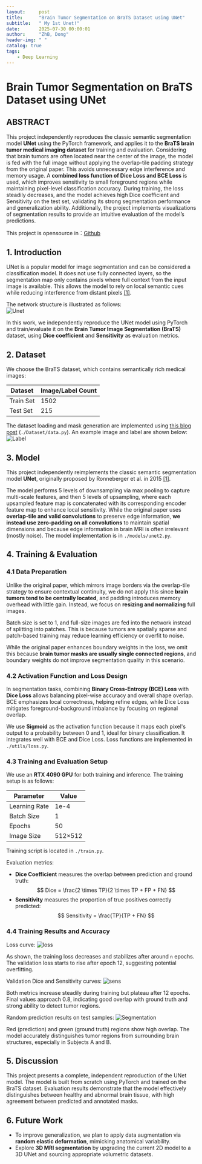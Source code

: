 ```yaml
---
layout:     post
title:      "Brain Tumor Segmentation on BraTS Dataset using UNet"
subtitle:   " My 1st Unet!"
date:       2025-07-30 00:00:01
author:     "ZhB, Dong"
header-img: " "
catalog: true
tags:
    - Deep Learning
---
```


# Brain Tumor Segmentation on BraTS Dataset using UNet

## ABSTRACT
This project independently reproduces the classic semantic segmentation model **UNet** using the PyTorch framework, and applies it to the **BraTS brain tumor medical imaging dataset** for training and evaluation. Considering that brain tumors are often located near the center of the image, the model is fed with the full image without applying the overlap-tile padding strategy from the original paper. This avoids unnecessary edge interference and memory usage. A **combined loss function of Dice Loss and BCE Loss** is used, which improves sensitivity to small foreground regions while maintaining pixel-level classification accuracy. During training, the loss steadily decreases, and the model achieves high Dice coefficient and Sensitivity on the test set, validating its strong segmentation performance and generalization ability. Additionally, the project implements visualizations of segmentation results to provide an intuitive evaluation of the model’s predictions.

This project is opensource in：[Github](https://github.com/ZhB-Dong/Unet_on_BraTS)

## 1. Introduction
UNet is a popular model for image segmentation and can be considered a classification model. It does not use fully connected layers, so the segmentation map only contains pixels where full context from the input image is available. This allows the model to rely on local semantic cues while reducing interference from distant pixels [[1]](https://arxiv.org/abs/1505.04597).

The network structure is illustrated as follows:  
![Unet](https://github.com/ZhB-Dong/ZhB-Dong.github.io/raw/d85b9ebc9b7efda048dbcae77a0602726f25b2b1/img/Unet/fig1-unet.png "Unet")

In this work, we independently reproduce the UNet model using PyTorch and train/evaluate it on the **Brain Tumor Image Segmentation (BraTS)** dataset, using **Dice coefficient** and **Sensitivity** as evaluation metrics.

## 2. Dataset
We choose the BraTS dataset, which contains semantically rich medical images:

| Dataset   | Image/Label Count |
|-----------|-------------------|
| Train Set | 1502              |
| Test Set  | 215               |

The dataset loading and mask generation are implemented using [this blog post](https://zhuanlan.zhihu.com/p/1895864478723186793) (`./Dataset/data.py`). An example image and label are shown below:  
![Label](https://github.com/ZhB-Dong/ZhB-Dong.github.io/raw/d85b9ebc9b7efda048dbcae77a0602726f25b2b1/img/Unet/label.png "label")

## 3. Model
This project independently reimplements the classic semantic segmentation model **UNet**, originally proposed by Ronneberger et al. in 2015 [[1]](https://arxiv.org/abs/1505.04597).

The model performs 5 levels of downsampling via max pooling to capture multi-scale features, and then 5 levels of upsampling, where each upsampled feature map is concatenated with its corresponding encoder feature map to enhance local sensitivity. While the original paper uses **overlap-tile and valid convolutions** to preserve edge information, **we instead use zero-padding on all convolutions** to maintain spatial dimensions and because edge information in brain MRI is often irrelevant (mostly noise). The model implementation is in `./models/unet2.py`.

## 4. Training & Evaluation

### 4.1 Data Preparation
Unlike the original paper, which mirrors image borders via the overlap-tile strategy to ensure contextual continuity, we do not apply this since **brain tumors tend to be centrally located**, and padding introduces memory overhead with little gain. Instead, we focus on **resizing and normalizing** full images.

Batch size is set to 1, and full-size images are fed into the network instead of splitting into patches. This is because tumors are spatially sparse and patch-based training may reduce learning efficiency or overfit to noise.

While the original paper enhances boundary weights in the loss, we omit this because **brain tumor masks are usually single connected regions**, and boundary weights do not improve segmentation quality in this scenario.

### 4.2 Activation Function and Loss Design
In segmentation tasks, combining **Binary Cross-Entropy (BCE) Loss** with **Dice Loss** allows balancing pixel-wise accuracy and overall shape overlap. BCE emphasizes local correctness, helping refine edges, while Dice Loss mitigates foreground-background imbalance by focusing on regional overlap.

We use **Sigmoid** as the activation function because it maps each pixel's output to a probability between 0 and 1, ideal for binary classification. It integrates well with BCE and Dice Loss. Loss functions are implemented in `./utils/loss.py`.

### 4.3 Training and Evaluation Setup
We use an **RTX 4090 GPU** for both training and inference. The training setup is as follows:

| Parameter     | Value     |
|---------------|-----------|
| Learning Rate | 1e-4      |
| Batch Size    | 1         |
| Epochs        | 50        |
| Image Size    | 512×512   |

Training script is located in `./train.py`.

Evaluation metrics:

- **Dice Coefficient** measures the overlap between prediction and ground truth:
  $$
  Dice = \frac{2 \times TP}{2 \times TP + FP + FN}
  $$
- **Sensitivity** measures the proportion of true positives correctly predicted:
  $$
  Sensitivity = \frac{TP}{TP + FN}
  $$

### 4.4 Training Results and Accuracy
Loss curve:
![loss](https://github.com/ZhB-Dong/ZhB-Dong.github.io/raw/d85b9ebc9b7efda048dbcae77a0602726f25b2b1/img/Unet/loss.png "loss")

As shown, the training loss decreases and stabilizes after around `n` epochs. The validation loss starts to rise after epoch 12, suggesting potential overfitting.

Validation Dice and Sensitivity curves:
![sens](https://github.com/ZhB-Dong/ZhB-Dong.github.io/raw/d85b9ebc9b7efda048dbcae77a0602726f25b2b1/img/Unet/testDiceSens.png "sens")

Both metrics increase steadily during training but plateau after 12 epochs. Final values approach 0.8, indicating good overlap with ground truth and strong ability to detect tumor regions.

Random prediction results on test samples:
![Segmentation](https://github.com/ZhB-Dong/ZhB-Dong.github.io/raw/d85b9ebc9b7efda048dbcae77a0602726f25b2b1/img/Unet/seg_res.png "segmentation")

Red (prediction) and green (ground truth) regions show high overlap. The model accurately distinguishes tumor regions from surrounding brain structures, especially in Subjects A and B.

## 5. Discussion
This project presents a complete, independent reproduction of the UNet model. The model is built from scratch using PyTorch and trained on the BraTS dataset. Evaluation results demonstrate that the model effectively distinguishes between healthy and abnormal brain tissue, with high agreement between predicted and annotated masks.

## 6. Future Work
- To improve generalization, we plan to apply data augmentation via **random elastic deformation**, mimicking anatomical variability.
- Explore **3D MRI segmentation** by upgrading the current 2D model to a 3D UNet and sourcing appropriate volumetric datasets.
